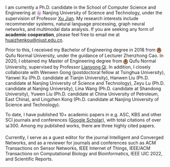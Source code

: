 I am currently a Ph.D. candidate in the School of Computer Science and Engineering at <img src="/images/njust_logo.png" alt="njust" width="14" height="16" style="vertical-align: middle;"> Nanjing University of Science and Technology, under the supervision of Professor [Xu Jian](http://202.119.85.163/open/TutorInfo.aspx?dsbh=6!o846OAZIADvtaDDXvGCQ==&yxsh=4iVdgPyuKTE=&zydm=QP9JvMVDx3k=). My research interests include recommender systems, natural language processing, graph neural networks, and multimodal data analysis. If you are seeking any form of **academic cooperation**, please feel free to email me at [huaizhenkou@njust.edu.cn](mailto:huaizhenkou@njust.edu.cn).

Prior to this, I received my Bachelor of Engineering degree in 2018 from <img src="/images/qfnu_logo.png" alt="qfnu" width="14" height="16" style="vertical-align: middle;"> Qufu Normal University, under the guidance of Lecturer Zhenzhong Cao. In 2020, I obtained my Master of Engineering degree from <img src="/images/qfnu_logo.png" alt="qfnu" width="14" height="16" style="vertical-align: middle;"> Qufu Normal University, supervised by Professor [Lianyong Qi](https://sites.google.com/view/lianyongqi/home). In addition, I closely collaborate with Wenwen Gong (postdoctoral fellow at Tsinghua University), Yanwei Xu (Ph.D. candidate at Tianjin University), Hanwen Liu (Ph.D. candidate at Nanjing University of Science and Technology), Zeyu Lu (Ph.D. candidate at Nanjing University), Lina Wang (Ph.D. candidate at Shandong University), Yuwen Liu (Ph.D. candidate at China University of Petroleum, East China), and Lingzhen Kong (Ph.D. candidate at Nanjing University of Science and Technology).

To date, I have published 10+ academic papers in e.g. ASC, KBS and other SCI journals and conferences ([Google Scholar](https://scholar.google.com/citations?user=9ylPoCMAAAAJ)), with total citations of over 📊300. Among my published works, there are three highly cited papers. 

Currently, I serve as a guest editor for the journal Intelligent and Converged Networks, and as a reviewer for journals and conferences such as ACM Transactions on Sensor Networks, IEEE Internet of Things, IEEE/ACM Transactions on Computational Biology and Bioinformatics, IEEE UIC 2022, and Scientific Reports.
